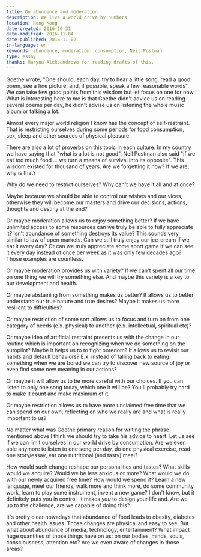 ```yaml
---
title: On abundance and moderation
description: We live a world drive by numbers
location: Hong Kong
date-created: 2016-10-31
date-modified: 2016-11-04
date-published: 2016-11-02
in-language: en
keywords: abundance, moderation, consumption, Neil Postman
type: essay
thanks: Maryna Aleksandrova for reading drafts of this.
---
```

Goethe wrote, "One should, each day, try to hear a little song, read a good poem, see a fine picture, and, if possible, speak a few reasonable words". We can take few good points from this wisdom but let focus on one for now.
What is interesting here to me is that Goethe didn't advice us on reading several poems per day, he didn't advise us on listening the whole music album or talking a lot.

Almost every major world religion I know has the concept of self-restraint. That is restricting ourselves during some periods for food consumption, sex, sleep and other sources of physical pleasure.

There are also a lot of proverbs on this topic in each culture. In my country we have saying that "what is a lot is not good". Neil Postman also said "if we eat too much food ...  we turn a means of survival into its opposite". This wisdom existed for thousand of years. Are we forgetting it now? If we are, why is that?

Why do we need to restrict ourselves? Why can't we have it all and at once?

Maybe because we should be able to control our wishes and our vices, otherwise they will become our masters and drive our decisions, actions, thoughts and destiny at the end?

Or maybe moderation allows us to enjoy something better? If we have unlimited access to some resources can we truly be able to fully appreciate it? Isn't abundance of something destroys its value? This sounds very similar to law of open markets. Can we still truly enjoy our ice-cream if we eat it every day? Or can we truly appreciate some sport game if we can see it every day instead of once per week as it was only few decades ago? Those examples are countless.

Or maybe moderation provides us with variety? If we can't spent all our time on one thing we will try something else. And maybe this variety is a key to our development and health.

Or maybe abstaining from something makes us better? It allows us to better understand our true nature and true desires? Maybe it makes us more resilient to difficulties?

Or maybe restriction of some sort allows us to focus and turn on from one category of needs (e.x. physical) to another (e.x. intellectual, spiritual etc)?

Or maybe idea of artificial restraint presents us with the change in our routine which is important on recognizing when we do something on the autopilot? Maybe it helps us to to fight boredom? It allows us to revisit our habits and default behaviors? E.x. instead of falling back to eating something when we are bored we can try to discover new source of joy or even find some new meaning in our actions?

Or maybe it will allow us to be more careful with our choices. If you can listen to only one song today, which one it will be? You'll probably try hard to make it count and make maximum of it.

Or maybe restriction allows us to have more unclaimed free time that we can spend on our own, reflecting on who we really are and what is really important to us?

No matter what was Goethe primary reason for writing the phrase mentioned above I think we should try to take his advice to heart. Let us see if we can limit ourselves in our world drive by consumption. Are we even able anymore to listen to one song per day, do one physical exercise, read one story/essay, eat one nutritional (and tasty) meal?

How would such change reshape our personalities and tastes? What skills would we acquire? Would we be less anxious or more? What would we do with our newly acquired free time? How would we spend it? Learn a new language, meet our friends, walk more and think more, do some community work, learn to play some instrument, invent a new game? I don't know, but it definitely puts you in control, it makes *you* to design your life and. Are we up to the challenge, are we capable of doing this?

It's pretty clear nowadays that abundance of food leads to obesity, diabetes and other health issues. Those changes are physical and easy to see. But what about abundance of media, technology, entertainment? What impact huge quantities of those things have on us: on our bodies, minds, souls, consciousness, attention etc? Are we even aware of changes in those areas?
